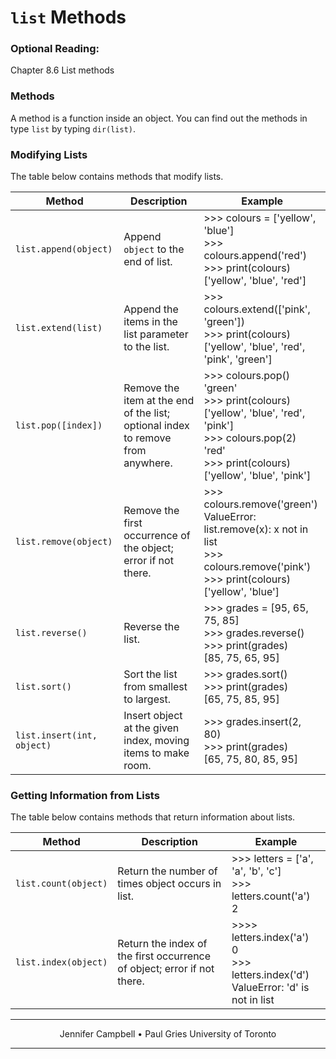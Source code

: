 # `list` Methods

### Optional Reading:

Chapter 8.6 List methods

### Methods

A method is a function inside an object. You can find out the methods in type `list` by typing `dir(list)`.

### Modifying Lists

The table below contains methods that modify lists.

| Method | Description | Example |
| --- | --- | --- |
| `list.append(object)` | Append `object` to the end of list. | >>> colours = ['yellow', 'blue']<br/>>>> colours.append('red')<br/>>>> print(colours)<br/>['yellow', 'blue', 'red']|
| `list.extend(list)` | Append the items in the list parameter to the list. | >>> colours.extend(['pink', 'green'])<br/>>>> print(colours)<br/>['yellow', 'blue', 'red', 'pink', 'green']|
| `list.pop([index])` | Remove the item at the end of the list; optional index to remove from anywhere. | >>> colours.pop()<br/>'green'<br/>>>> print(colours)<br/>['yellow', 'blue', 'red', 'pink']<br/>>>> colours.pop(2)<br/>'red'<br/>>>> print(colours)<br/>['yellow', 'blue', 'pink']|
| `list.remove(object)` | Remove the first occurrence of the object; error if not there. | >>> colours.remove('green')<br/>ValueError: list.remove(x): x not in list<br/>>>> colours.remove('pink')<br/>>>> print(colours)<br/>['yellow', 'blue']|
| `list.reverse()` | Reverse the list. | >>> grades = [95, 65, 75, 85]<br/>>>> grades.reverse()<br/>>>> print(grades)<br/>[85, 75, 65, 95]|
| `list.sort()` | Sort the list from smallest to largest. | >>> grades.sort()<br/>>>> print(grades)<br/>[65, 75, 85, 95]|
| `list.insert(int, object)` | Insert object at the given index, moving items to make room. | >>> grades.insert(2, 80)<br/>>>> print(grades)<br/>[65, 75, 80, 85, 95]|

### Getting Information from Lists

The table below contains methods that return information about lists.

| Method | Description | Example |
| --- | --- | --- |
| `list.count(object)` | Return the number of times object occurs in list. | >>> letters = ['a', 'a', 'b', 'c']<br/>>>> letters.count('a')<br/>2|
| `list.index(object)` | Return the index of the first occurrence of object; error if not there. | >>>> letters.index('a')<br/>0<br/>>>> letters.index('d')<br/>ValueError: 'd' is not in list|

* * *

<center>Jennifer Campbell • Paul Gries
University of Toronto</center>

* * *